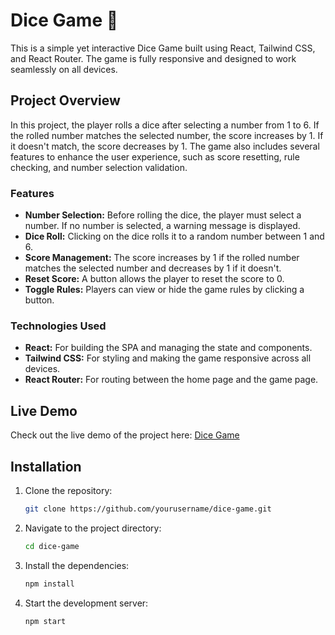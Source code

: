# Dice Game 🎲

This is a simple yet interactive Dice Game built using React, Tailwind CSS, and React Router. The game is fully responsive and designed to work seamlessly on all devices.

## Project Overview

In this project, the player rolls a dice after selecting a number from 1 to 6. If the rolled number matches the selected number, the score increases by 1. If it doesn't match, the score decreases by 1. The game also includes several features to enhance the user experience, such as score resetting, rule checking, and number selection validation.

### Features

- **Number Selection:** Before rolling the dice, the player must select a number. If no number is selected, a warning message is displayed.
- **Dice Roll:** Clicking on the dice rolls it to a random number between 1 and 6.
- **Score Management:** The score increases by 1 if the rolled number matches the selected number and decreases by 1 if it doesn't.
- **Reset Score:** A button allows the player to reset the score to 0.
- **Toggle Rules:** Players can view or hide the game rules by clicking a button.

### Technologies Used

- **React:** For building the SPA and managing the state and components.
- **Tailwind CSS:** For styling and making the game responsive across all devices.
- **React Router:** For routing between the home page and the game page.

## Live Demo


Check out the live demo of the project here: [Dice Game](https://dice-game-in-react.vercel.app/)


## Installation

1. Clone the repository:
   ```bash
   git clone https://github.com/yourusername/dice-game.git
2. Navigate to the project directory:
   ```bash
   cd dice-game
3. Install the dependencies:
   ```bash
   npm install

4. Start the development server:
   ```bash
   npm start
